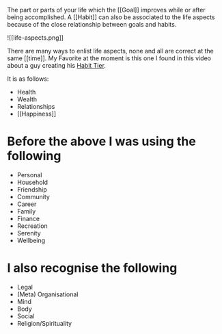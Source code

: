 The part or parts of your life which the [[Goal]] improves while or after being accomplished. A [[Habit]] can also be associated to the life aspects because of the close relationship between goals and habits.

![[life-aspects.png]]

There are many ways to enlist life aspects, none and all are correct at the same [[time]]. My Favorite at the moment is this one I found in this video about a guy creating his [Habit Tier](https://www.youtube.com/watch?v=GriR73kSvPY).

It is as follows:

- Health
- Wealth
- Relationships
- [[Happiness]]

# Before the above I was using the following

- Personal
- Household
- Friendship
- Community
- Career
- Family
- Finance
- Recreation
- Serenity
- Wellbeing

# I also recognise the following

- Legal
- (Meta) Organisational
- Mind
- Body
- Social
- Religion/Spirituality